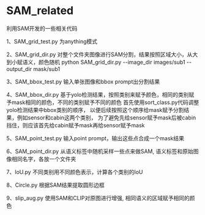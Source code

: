 # SAM_related
利用SAM开发的一些相关代码

1、SAM_grid_test.py 为anything模式

2、SAM_grid_dir.py 对整个文件夹图像进行SAM分割，结果按照区域大小，从大到小赋语义，颜色随机
python SAM_grid_dir.py --image_dir images/sub1 --output_dir mask/sub1

3、SAM_bbox_test.py 输入单张图像和bbox prompt出分割结果

4、SAM_bbox_dir.py 基于yolo检测结果，按照类别来赋予颜色，相同的类别赋予mask相同的颜色，不同的类别赋予不同的颜色
首先使用sort_class.py代码调整yolo检测结果中bbox类别的顺序，
以便后续按照这个顺序给mask赋予分割结果，例如sensor和cabin这两个类别，
为了避免先给sensor赋予mask后被cabin挡住，则应该首先给cabin赋予mask再给sensor赋予mask

5、SAM_point_test.py 输入point prompt，输出这些点合成一个mask结果

6、SAM_point_dir.py 从语义标签中随机采样一些点来做SAM, 语义标签和原始图像相同名字，各放一个文件夹

7、IoU.py 不同类别用不同颜色表示，计算各个类别的IoU

8、Circle.py 根据SAM结果提取圆形边框

9、slip_aug.py 使用SAM和CLIP对原图进行增强, 相同语义的区域赋予相同的颜色

